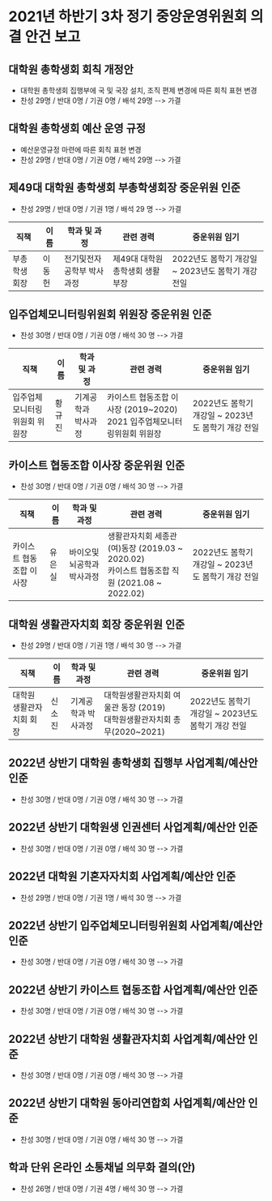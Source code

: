 2021년 하반기 3차 정기 중앙운영위원회 의결 안건 보고
===

## 대학원 총학생회 회칙 개정안
- 대학원 총학생회 집행부에 국 및 국장 설치, 조직 편제 변경에 따른 회칙 표현 변경
- 찬성 29명 / 반대 0명 / 기권 0명 / 배석 29명 --> 가결

## 대학원 총학생회 예산 운영 규정
- 예산운영규정 마련에 따른 회칙 표현 변경
- 찬성 29명 / 반대 0명 / 기권 0명 / 배석 29명 --> 가결

## 제49대 대학원 총학생회 부총학생회장 중운위원 인준
- 찬성 29명 / 반대 0명 / 기권 1명 / 배석 29 명 --> 가결

| 직책 | 이름 | 학과 및 과정 | 관련 경력 | 중운위원 임기 |
|--|--|--|--|--|
| 부총학생회장 | 이동헌 | 전기및전자공학부 박사과정 | 제49대 대학원 총학생회 생활부장 | 2022년도 봄학기 개강일 ~ 2023년도 봄학기 개강 전일 |

## 입주업체모니터링위원회 위원장 중운위원 인준
- 찬성 30명 / 반대 0명 / 기권 0명 / 배석 30 명 --> 가결

| 직책 | 이름 | 학과 및 과정 | 관련 경력 | 중운위원 임기 |
|--|--|--|--|--|
| 입주업체모니터링위원회 위원장 | 황규진 | 기계공학과 박사과정 | 카이스트 협동조합 이사장 (2019~2020) <br>2021 입주업체모니터링위원회 위원장 | 2022년도 봄학기 개강일 ~ 2023년도 봄학기 개강 전일 |

## 카이스트 협동조합 이사장 중운위원 인준
- 찬성 30명 / 반대 0명 / 기권 0명 / 배석 30 명 --> 가결

| 직책 | 이름 | 학과 및 과정 | 관련 경력 | 중운위원 임기 |
|--|--|--|--|--|
| 카이스트 협동조합 이사장 | 유은실 | 바이오및뇌공학과 박사과정 | 	생활관자치회 세종관(여)동장 (2019.03 ~ 2020.02) <br> 카이스트 협동조합 직원 (2021.08 ~ 2022.02) | 2022년도 봄학기 개강일 ~ 2023년도 봄학기 개강 전일 |

## 대학원 생활관자치회 회장 중운위원 인준
- 찬성 29명 / 반대 0명 / 기권 1명 / 배석 30 명 --> 가결

| 직책 | 이름 | 학과 및 과정 | 관련 경력 | 중운위원 임기 |
|--|--|--|--|--|
| 대학원 생활관자치회 회장 | 신소진 | 기계공학과 박사과정 | 대학원생활관자치회 여울관 동장 (2019) <br>대학원생활관자치회 총무(2020~2021) | 2022년도 봄학기 개강일 ~ 2023년도 봄학기 개강 전일 |

## 2022년 상반기 대학원 총학생회 집행부 사업계획/예산안 인준
- 찬성 30명 / 반대 0명 / 기권 0명 / 배석 30 명 --> 가결

## 2022년 상반기 대학원생 인권센터 사업계획/예산안 인준
- 찬성 30명 / 반대 0명 / 기권 0명 / 배석 30 명 --> 가결

## 2022년 대학원 기혼자자치회 사업계획/예산안 인준
- 찬성 29명 / 반대 0명 / 기권 1명 / 배석 30 명 --> 가결

## 2022년 상반기 입주업체모니터링위원회 사업계획/예산안 인준
- 찬성 30명 / 반대 0명 / 기권 0명 / 배석 30 명 --> 가결

## 2022년 상반기 카이스트 협동조합 사업계획/예산안 인준
- 찬성 30명 / 반대 0명 / 기권 0명 / 배석 30 명 --> 가결

## 2022년 상반기 대학원 생활관자치회 사업계획/예산안 인준
- 찬성 30명 / 반대 0명 / 기권 0명 / 배석 30 명 --> 가결

## 2022년 상반기 대학원 동아리연합회 사업계획/예산안 인준
- 찬성 30명 / 반대 0명 / 기권 0명 / 배석 30 명 --> 가결

## 학과 단위 온라인 소통채널 의무화 결의(안)
- 찬성 26명 / 반대 0명 / 기권 4명 / 배석 30 명 --> 가결
